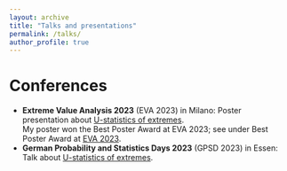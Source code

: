 ```yaml
---
layout: archive
title: "Talks and presentations"
permalink: /talks/
author_profile: true
---
```

Conferences
======
* **Extreme Value Analysis 2023** (EVA 2023) in Milano: Poster presentation about [U-statistics of extremes](../_pages/u_stat_poster.md).   
    My poster won the Best Poster Award at EVA 2023; see under Best Poster Award at [EVA 2023](https://dec.unibocconi.eu/research/extreme-value-analysis-eva-2023).
* **German Probability and Statistics Days 2023** (GPSD 2023) in Essen: Talk about [U-statistics of extremes](../_pages/u_stat_talk.md).

